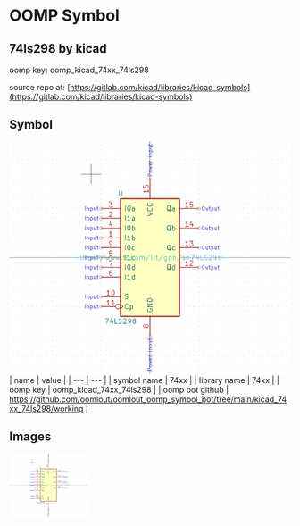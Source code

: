 # OOMP Symbol  
## 74ls298  by kicad  
  
oomp key: oomp_kicad_74xx_74ls298  
  
source repo at: [https://gitlab.com/kicad/libraries/kicad-symbols](https://gitlab.com/kicad/libraries/kicad-symbols)  
## Symbol  
  
[![working.png](working_600.png)](working.png)  
| name | value | 
| --- | --- | 
| symbol name | 74xx | 
| library name | 74xx | 
| oomp key | oomp_kicad_74xx_74ls298 | 
| oomp bot github | https://github.com/oomlout/oomlout_oomp_symbol_bot/tree/main/kicad_74xx_74ls298/working | 
## Images  
  
[![working.png](working_140.png)](working.png)  
